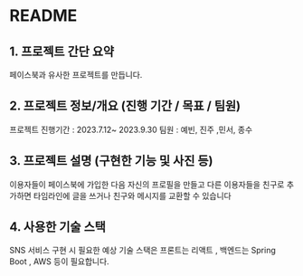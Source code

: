 
# README

## 1. 프로젝트 간단 요약
페이스북과 유사한 프로젝트를 만듭니다.

## 2. 프로젝트 정보/개요 (진행 기간 / 목표 / 팀원)
프로젝트 진행기간 : 2023.7.12~ 2023.9.30
팀원 : 예빈, 진주 ,민서, 종수

## 3. 프로젝트 설명 (구현한 기능 및 사진 등)

이용자들이 페이스북에 가입한 다음 자신의 프로필을 만들고 다른 이용자들을 친구로 추가하면 타임라인에 글을 쓰거나 친구와 메시지를 교환할 수 있습니다

## 4. 사용한 기술 스택

SNS 서비스 구현 시 필요한 예상 기술 스택은 프론트는 리액트 , 백엔드는 Spring Boot , AWS 등이 필요합니다.
